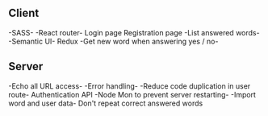 Client
----------------------------------------------

-SASS-
-React router-
Login page
Registration page
-List answered words-
-Semantic UI-
Redux
-Get new word when answering yes / no-


Server
----------------------------------------------

-Echo all URL access-
-Error handling-
-Reduce code duplication in user route-
Authentication API
-Node Mon to prevent server restarting-
-Import word and user data-
Don't repeat correct answered words
